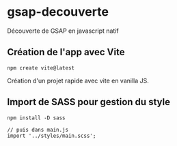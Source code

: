 # gsap-decouverte
Découverte de GSAP en javascript natif

## Création de l'app avec Vite

```
npm create vite@latest
```

Création d'un projet rapide avec vite en vanilla JS.

## Import de SASS pour gestion du style

```
npm install -D sass

// puis dans main.js
import '../styles/main.scss';
```
